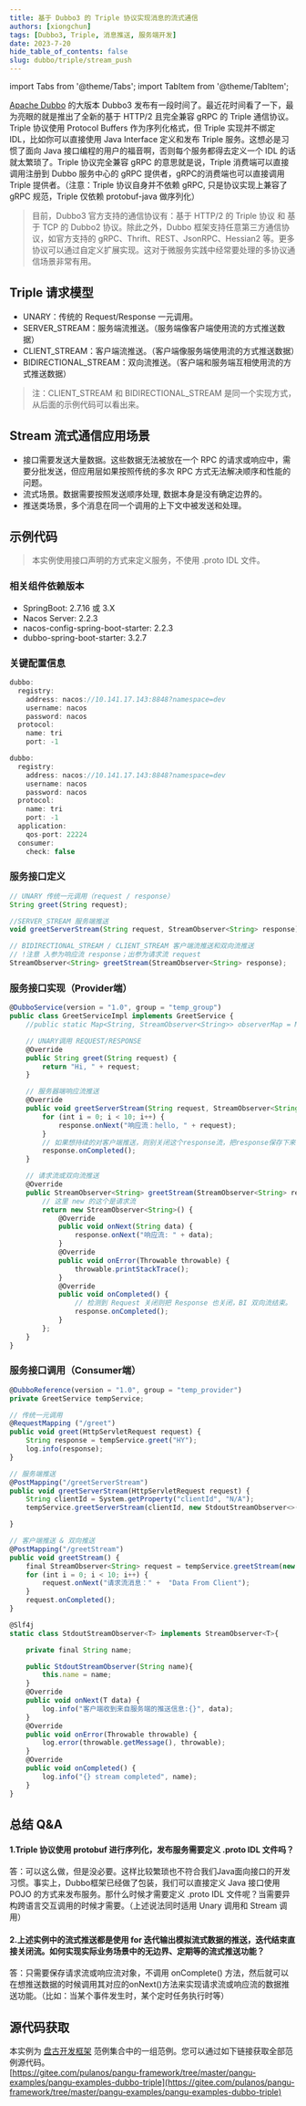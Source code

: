 ```yaml
---
title: 基于 Dubbo3 的 Triple 协议实现消息的流式通信
authors: [xiongchun]
tags: [Dubbo3, Triple, 消息推送, 服务端开发]
date: 2023-7-20
hide_table_of_contents: false
slug: dubbo/triple/stream_push
---
```


import Tabs from '@theme/Tabs';
import TabItem from '@theme/TabItem';

[Apache Dubbo](https://cn.dubbo.apache.org/en/) 的大版本 Dubbo3 发布有一段时间了。最近花时间看了一下，最为亮眼的就是推出了全新的基于 HTTP/2 且完全兼容 gRPC 的 Triple 通信协议。 Triple 协议使用 Protocol Buffers 作为序列化格式，但 Triple 实现并不绑定 IDL，比如你可以直接使用 Java Interface 定义和发布 Triple 服务。这想必是习惯了面向 Java 接口编程的用户的福音啊，否则每个服务都得去定义一个 IDL 的话就太繁琐了。Triple 协议完全兼容 gRPC 的意思就是说，Triple 消费端可以直接调用注册到 Dubbo 服务中心的 gRPC 提供者，gRPC的消费端也可以直接调用 Triple 提供者。（注意：Triple 协议自身并不依赖 gRPC, 只是协议实现上兼容了 gRPC 规范，Triple 仅依赖 protobuf-java 做序列化）
<!--truncate-->

> 目前，Dubbo3 官方支持的通信协议有：基于 HTTP/2 的 Triple 协议 和 基于 TCP 的 Dubbo2 协议。除此之外，Dubbo 框架支持任意第三方通信协议，如官方支持的 gRPC、Thrift、REST、JsonRPC、Hessian2 等。更多协议可以通过自定义扩展实现。这对于微服务实践中经常要处理的多协议通信场景非常有用。


## Triple 请求模型

- UNARY：传统的 Request/Response 一元调用。
- SERVER_STREAM：服务端流推送。（服务端像客户端使用流的方式推送数据）
- CLIENT_STREAM：客户端流推送。（客户端像服务端使用流的方式推送数据）
- BIDIRECTIONAL_STREAM：双向流推送。（客户端和服务端互相使用流的方式推送数据）

> 注：CLIENT_STREAM 和 BIDIRECTIONAL_STREAM 是同一个实现方式，从后面的示例代码可以看出来。

## Stream 流式通信应用场景

- 接口需要发送大量数据。这些数据无法被放在一个 RPC 的请求或响应中，需要分批发送，但应用层如果按照传统的多次 RPC 方式无法解决顺序和性能的问题。
- 流式场景。数据需要按照发送顺序处理, 数据本身是没有确定边界的。
- 推送类场景，多个消息在同一个调用的上下文中被发送和处理。

## 示例代码

> 本实例使用接口声明的方式来定义服务，不使用 .proto IDL 文件。

### 相关组件依赖版本

- SpringBoot: 2.7.16 或 3.X
- Nacos Server: 2.2.3
- nacos-config-spring-boot-starter: 2.2.3
- dubbo-spring-boot-starter: 3.2.7

### 关键配置信息

<Tabs>
<TabItem value="Provider 配置" label="Provider 配置">

```jsx
dubbo:
  registry:
    address: nacos://10.141.17.143:8848?namespace=dev
    username: nacos
    password: nacos
  protocol:
    name: tri
    port: -1
```
</TabItem>

<TabItem value="Consumer 配置" label="Consumer 配置">

```jsx
dubbo:
  registry:
    address: nacos://10.141.17.143:8848?namespace=dev
    username: nacos
    password: nacos
  protocol:
    name: tri
    port: -1
  application:
    qos-port: 22224
  consumer:
    check: false
```
</TabItem>
</Tabs>

### 服务接口定义

```jsx
// UNARY 传统一元调用（request / response）
String greet(String request);

//SERVER_STREAM 服务端推送
void greetServerStream(String request, StreamObserver<String> response);

// BIDIRECTIONAL_STREAM / CLIENT_STREAM 客户端流推送和双向流推送
// !注意 入参为响应流 response；出参为请求流 request
StreamObserver<String> greetStream(StreamObserver<String> response);
```

### 服务接口实现（Provider端）

```jsx
@DubboService(version = "1.0", group = "temp_group")
public class GreetServiceImpl implements GreetService {
    //public static Map<String, StreamObserver<String>> observerMap = Maps.newHashMap();

    // UNARY调用 REQUEST/RESPONSE
    @Override
    public String greet(String request) {
        return "Hi, " + request;
    }

    // 服务器端响应流推送
    @Override
    public void greetServerStream(String request, StreamObserver<String> response) {
        for (int i = 0; i < 10; i++) {
            response.onNext("响应流：hello, " + request);
        }
        // 如果想持续的对客户端推送，则别关闭这个response流，把response保存下来，在需要推送数据的时候触发response.onNext(）方法即可。
        response.onCompleted();
    }

    // 请求流或双向流推送
    @Override
    public StreamObserver<String> greetStream(StreamObserver<String> response) {
        // 这里 new 的这个是请求流
        return new StreamObserver<String>() {
            @Override
            public void onNext(String data) {
                response.onNext("响应流: " + data);
            }
            @Override
            public void onError(Throwable throwable) {
                throwable.printStackTrace();
            }
            @Override
            public void onCompleted() {
                // 检测到 Request 关闭则把 Response 也关闭，BI 双向流结束。
                response.onCompleted();
            }
        };
    }
}
```

### 服务接口调用（Consumer端）

```jsx
@DubboReference(version = "1.0", group = "temp_provider")
private GreetService tempService;

// 传统一元调用
@RequestMapping ("/greet")
public void greet(HttpServletRequest request) {
    String response = tempService.greet("HY");
    log.info(response);
}

// 服务端推送
@PostMapping("/greetServerStream")
public void greetServerStream(HttpServletRequest request) {
    String clientId = System.getProperty("clientId", "N/A");
    tempService.greetServerStream(clientId, new StdoutStreamObserver<>("greetServerStream"));

}

// 客户端推送 & 双向推送
@PostMapping("/greetStream")
public void greetStream() {
    final StreamObserver<String> request = tempService.greetStream(new StdoutStreamObserver<>("greetStream"));
    for (int i = 0; i < 10; i++) {
        request.onNext("请求流消息：" +  "Data From Client");
    }
    request.onCompleted();
}

@Slf4j
static class StdoutStreamObserver<T> implements StreamObserver<T>{

    private final String name;

    public StdoutStreamObserver(String name){
        this.name = name;
    }
    @Override
    public void onNext(T data) {
        log.info("客户端收到来自服务端的推送信息:{}", data);
    }
    @Override
    public void onError(Throwable throwable) {
        log.error(throwable.getMessage(), throwable);
    }
    @Override
    public void onCompleted() {
        log.info("{} stream completed", name);
    }
}
```

## 总结 Q&A

#### 1.Triple 协议使用 protobuf 进行序列化，发布服务需要定义 .proto IDL 文件吗？
答：可以这么做，但是没必要。这样比较繁琐也不符合我们Java面向接口的开发习惯。事实上，Dubbo框架已经做了包装，我们可以直接定义 Java 接口使用 POJO 的方式来发布服务。那什么时候才需要定义 .proto IDL 文件呢？当需要异构跨语言交互调用的时候才需要。（上述说法同时适用 Unary 调用和 Stream 调用）

#### 2.上述实例中的流式推送都是使用 for 迭代输出模拟流式数据的推送，迭代结束直接关闭流。如何实现实际业务场景中的无边界、定期等的流式推送功能？
答：只需要保存请求流或响应流对象，不调用 onComplete() 方法，然后就可以在想推送数据的时候调用其对应的onNext()方法来实现请求流或响应流的数据推送功能。（比如：当某个事件发生时，某个定时任务执行时等）

## 源代码获取

本实例为 [盘古开发框架](https://pangu.pulanit.com) 范例集合中的一组范例。您可以通过如下链接获取全部范例源代码。  
[https://gitee.com/pulanos/pangu-framework/tree/master/pangu-examples/pangu-examples-dubbo-triple](https://gitee.com/pulanos/pangu-framework/tree/master/pangu-examples/pangu-examples-dubbo-triple)
